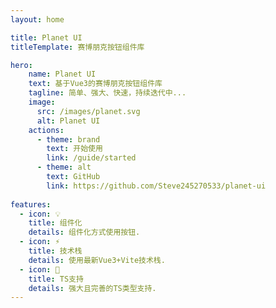 ```yaml
---
layout: home

title: Planet UI
titleTemplate: 赛博朋克按钮组件库

hero:
    name: Planet UI
    text: 基于Vue3的赛博朋克按钮组件库
    tagline: 简单、强大、快速，持续迭代中...
    image:
      src: /images/planet.svg
      alt: Planet UI
    actions:
      - theme: brand
        text: 开始使用
        link: /guide/started
      - theme: alt
        text: GitHub
        link: https://github.com/Steve245270533/planet-ui
        
features:
  - icon: 💡
    title: 组件化
    details: 组件化方式使用按钮.
  - icon: ⚡️
    title: 技术栈
    details: 使用最新Vue3+Vite技术栈.
  - icon: 🌳
    title: TS支持
    details: 强大且完善的TS类型支持.
---
```



